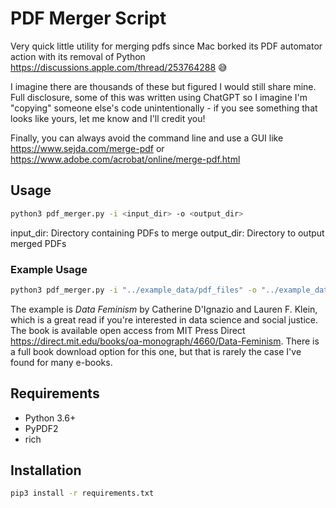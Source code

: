 # PDF Merger Script

Very quick little utility for merging pdfs since Mac borked its PDF automator action with its removal of Python https://discussions.apple.com/thread/253764288 😅

I imagine there are thousands of these but figured I would still share mine. Full disclosure, some of this was written using ChatGPT so I imagine I'm "copying" someone else's code unintentionally - if you see something that looks like yours, let me know and I'll credit you!

Finally, you can always avoid the command line and use a GUI like https://www.sejda.com/merge-pdf or https://www.adobe.com/acrobat/online/merge-pdf.html 

## Usage

```bash
python3 pdf_merger.py -i <input_dir> -o <output_dir>
```

input_dir: Directory containing PDFs to merge
output_dir: Directory to output merged PDFs

### Example Usage

```bash
python3 pdf_merger.py -i "../example_data/pdf_files" -o "../example_data/merged_pdfs/merged.pdf"
``` 

The example is *Data Feminism* by Catherine D'Ignazio and Lauren F. Klein, which is a great read if you're interested in data science and social justice. The book is available open access from MIT Press Direct https://direct.mit.edu/books/oa-monograph/4660/Data-Feminism. There is a full book download option for this one, but that is rarely the case I've found for many e-books.

## Requirements

- Python 3.6+
- PyPDF2
- rich

## Installation

```bash
pip3 install -r requirements.txt
```
